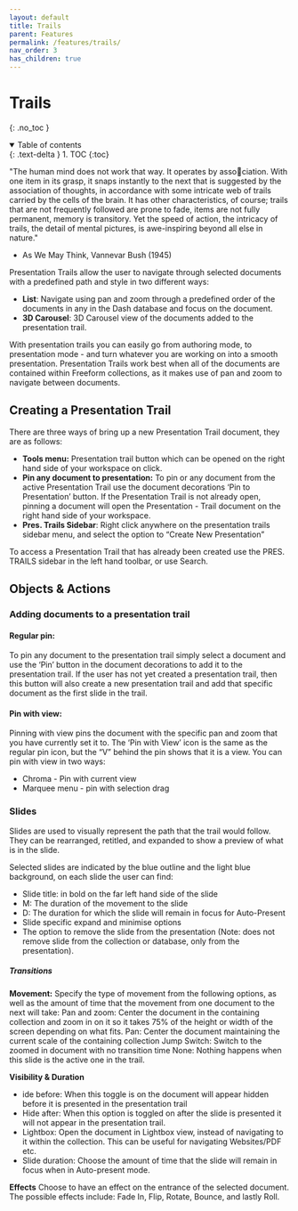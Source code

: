 ```yaml
---
layout: default
title: Trails
parent: Features
permalink: /features/trails/
nav_order: 3
has_children: true
---
```


# Trails
{: .no_toc }

<details open markdown="block">
  <summary>
    Table of contents
  </summary>
  {: .text-delta }
1. TOC
{:toc}
</details>

"The human mind does not work that way. It operates by association. With one item in its grasp, it snaps instantly to the next that is suggested by the association of thoughts, in accordance with some intricate web of trails carried by the cells of the brain. It has other characteristics, of course; trails that are not frequently followed are prone to fade, items are not fully permanent, memory is transitory. Yet the speed of action, the intricacy of trails, the detail of mental pictures, is awe-inspiring beyond all else in nature." 
- As We May Think, Vannevar Bush (1945)

Presentation Trails allow the user to navigate through selected documents with a predefined path and style in two different ways:
- **List**: Navigate using pan and zoom through a predefined order of the documents in any in the Dash database and focus on the document. 
- **3D Carousel**: 3D Carousel view of the documents added to the presentation trail.

With presentation trails you can easily go from authoring mode, to presentation mode - and turn whatever you are working on into a smooth presentation. Presentation Trails work best when all of the documents are contained within Freeform collections, as it makes use of pan and zoom to navigate between documents.

## Creating a Presentation Trail

There are three ways of bring up a new Presentation Trail document, they are as follows:
- **Tools menu:** Presentation trail button which can be opened on the right hand side of your workspace on click. 
- **Pin any document to presentation:** To pin or any document from the active Presentation Trail use the document decorations ‘Pin to Presentation’ button. If the Presentation Trail is not already open, pinning a document will open the Presentation - Trail document on the right hand side of your workspace. 
- **Pres. Trails Sidebar**: Right click anywhere on the presentation trails sidebar menu, and select the option to “Create New Presentation”

To access a Presentation Trail that has already been created use the PRES. TRAILS sidebar in the left hand toolbar, or use Search. 

## Objects & Actions

### Adding documents to a presentation trail

#### Regular pin:
To pin any document to the presentation trail simply select a document and use the ‘Pin’ button in the document decorations to add it to the presentation trail. If the user has not yet created a presentation trail, then this button will also create a new presentation trail and add that specific document as the first slide in the trail. 

#### Pin with view:
Pinning with view pins the document with the specific pan and zoom that you have currently set it to. The ‘Pin with View’ icon is the same as the regular pin icon, but the “V” behind the pin shows that it is a view. You can pin with view in two ways:
- Chroma - Pin with current view
- Marquee menu - pin with selection drag

### Slides
Slides are used to visually represent the path that the trail would follow. They can be rearranged, retitled, and expanded to show a preview of what is in the slide. 

Selected slides are indicated by the blue outline and the light blue background, on each slide the user can find: 
- Slide title: in bold on the far left hand side of the slide
- M: The duration of the movement to the slide
- D: The duration for which the slide will remain in focus for Auto-Present
- Slide specific expand and minimise options
- The option to remove the slide from the presentation (Note: does not remove slide from the collection or database, only from the presentation). 

##### Transitions

**Movement:** Specify the type of movement from the following options, as well as the amount of time that the movement from one document to the next will take:
Pan and zoom: Center the document in the containing collection and zoom in on it so it takes 75% of the height or width of the screen depending on what fits.
Pan: Center the document maintaining the current scale of the containing collection
Jump Switch: Switch to the zoomed in document with no transition time
None: Nothing happens when this slide is the active one in the trail.

**Visibility & Duration**
- ide before: When this toggle is on the document will appear hidden before it is presented in the presentation trail
- Hide after: When this option is toggled on after the slide is presented it will not appear in the presentation trail.
- Lightbox: Open the document in Lightbox view, instead of navigating to it within the collection. This can be useful for navigating Websites/PDF etc.
- Slide duration: Choose the amount of time that the slide will remain in focus when in Auto-present mode.

**Effects**
Choose to have an effect on the entrance of the selected document. The possible effects include: Fade In, Flip, Rotate, Bounce, and lastly Roll. 



